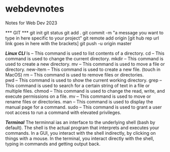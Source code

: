 # webdevnotes
Notes for Web Dev 2023

*** GIT ***
git init
git status
git add .
git commit -m "a message you want to type in here specific to your project"
git remote add origin [git hub rep url link goes in here with the brackets]
git push -u origin master

***Linux CLI***
ls – This command is used to list contents of a directory.
cd – This command is used to change the current directory.
mkdir – This command is used to create a new directory.
mv – This command is used to move a file or directory.
new-item – This command is used to create a new file. (touch in MacOS)
rm – This command is used to remove files or directories.  
pwd – This command is used to show the current working directory.
grep – This command is used to search for a certain string of text in a file or multiple files.
chmod – This command is used to change the read, write, and execute permissions on a file.
mv – This command is used to move or rename files or directories.
man – This command is used to display the manual page for a command.
sudo – This command is used to grant a user root access to run a command with elevated privileges.

***Terminal***
The terminnal ias an interface to the underlying shell (bash by default).  The shell is the actual program that interprets and executes your commands. In a GUI, you interact with the shell indirectly, by clicking on things with a mouse. In the terminal, you interact directly with the shell, typing in commands and getting output back.
